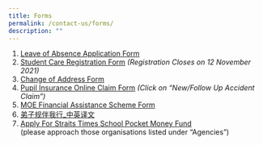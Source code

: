 ```yaml
---
title: Forms
permalink: /contact-us/forms/
description: ""
---
```



1.  [Leave of Absence Application Form](https://form.gov.sg/60caf777e5a94500130b40fe)
2.  [Student Care Registration Form](/files/2022-PCPS-student-care-registration-form.pdf) _(Registration Closes on 12 November 2021)_
3.  [Change of Address Form](/files/Address-Update-Form.pdf)
4.  [Pupil Insurance Online Claim Form](https://studentgpa.incomegroupins.com.sg/) _(Click on “New/Follow Up Accident Claim”)_
5.  [MOE Financial Assistance Scheme Form](https://supportgowhere.life.gov.sg/schemes/MOE-FAS/moe-financial-assistance-scheme-moe-fas)
6.  [弟子规伴我行\_中英译文](/files/DiZiGui-Daily-Handbook.pdf)
7.  [Apply For Straits Times School Pocket Money Fund](https://www.spmf.org.sg/howtoapply#tab-2)  
    (please approach those organisations listed under “Agencies”)